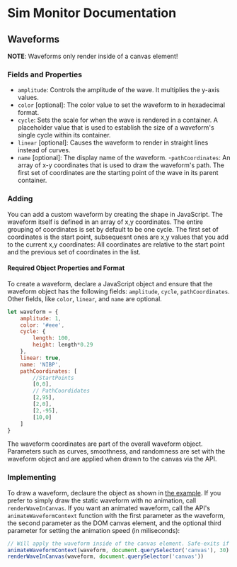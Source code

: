 # Sim Monitor Documentation

## Waveforms

**NOTE**: Waveforms only render inside of a canvas element!

### Fields and Properties

- `amplitude`: Controls the amplitude of the wave. It multiplies the y-axis values.
- `color` [optional]: The color value to set the waveform to in hexadecimal format.
- `cycle`: Sets the scale for when the wave is rendered in a container. A placeholder value that is used to establish the size of a waveform's single cycle within its container.
- `linear` [optional]: Causes the waveform to render in straight lines instead of curves.
- `name` [optional]: The display name of the waveform.
-`pathCoordinates`: An array of x-y coordinates that is used to draw the waveform's path. The first set of coordinates are the starting point of the wave in its parent container.

### Adding

You can add a custom waveform by creating the shape in JavaScript.
The waveform itself is defined in an array of x,y coordinates.
The entire grouping of coordinates is set by default to be one cycle.
The first set of coordinates is the start point, subsequesnt ones are x,y values that you add to the current x,y coordinates:
All coordinates are relative to the start point and the previous set of coordinates in the list.

#### Required Object Properties and Format

To create a waveform, declare a JavaScript object and ensure that the waveform object has the following fields: `amplitude`, `cycle`, `pathCoordinates`.
Other fields, like `color`, `linear`, and `name` are optional.

```JavaScript
let waveform = {
	amplitude: 1,
	color: '#eee',
	cycle: {
		length: 100,
		height: length*0.29
	},
	linear: true,
	name: 'NIBP',
	pathCoordinates: [
		//StartPoints
		[0,0],
		// PathCoordidates
		[2,95],
		[2,0],
		[2,-95],
		[10,0]
	]
}
```

The waveform coordinates are part of the overall waveform object.
Parameters such as curves, smoothness, and randomness are set with the waveform object and are applied when drawn to the canvas via the API.

### Implementing

To draw a waveform, declaure the object as shown in [the example](#required-object-properties-and-format).
If you prefer to simply draw the static waveform with no animation, call `renderWaveInCanvas`.
If you want an animated waveform, call the API's `animateWaveformContext` function with the first parameter as the waveform, the second parameter as the DOM canvas element, and the optional third parameter for setting the animation speed (in miliseconds):

```JavaScript
// Will apply the waveform inside of the canvas element. Safe-exits if not a canvas with a 2D context
animateWaveformContext(waveform, document.querySelector('canvas'), 30)
renderWaveInCanvas(waveform, document.querySelector('canvas'))
```

